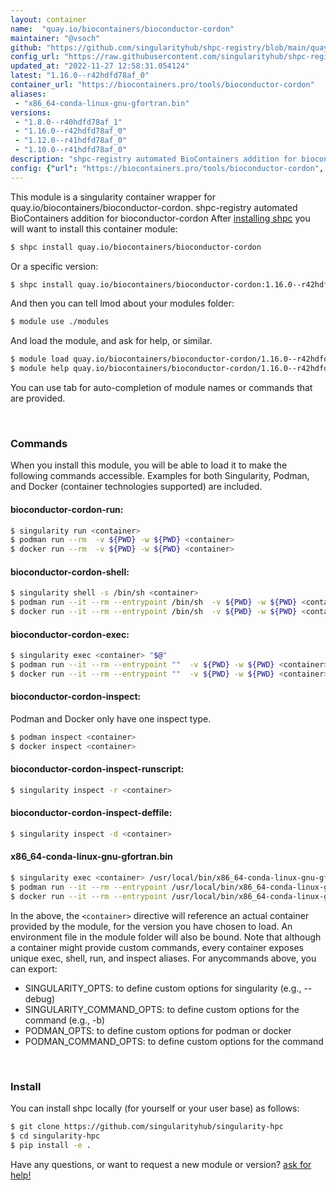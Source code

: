 ```yaml
---
layout: container
name:  "quay.io/biocontainers/bioconductor-cordon"
maintainer: "@vsoch"
github: "https://github.com/singularityhub/shpc-registry/blob/main/quay.io/biocontainers/bioconductor-cordon/container.yaml"
config_url: "https://raw.githubusercontent.com/singularityhub/shpc-registry/main/quay.io/biocontainers/bioconductor-cordon/container.yaml"
updated_at: "2022-11-27 12:58:31.054124"
latest: "1.16.0--r42hdfd78af_0"
container_url: "https://biocontainers.pro/tools/bioconductor-cordon"
aliases:
 - "x86_64-conda-linux-gnu-gfortran.bin"
versions:
 - "1.8.0--r40hdfd78af_1"
 - "1.16.0--r42hdfd78af_0"
 - "1.12.0--r41hdfd78af_0"
 - "1.10.0--r41hdfd78af_0"
description: "shpc-registry automated BioContainers addition for bioconductor-cordon"
config: {"url": "https://biocontainers.pro/tools/bioconductor-cordon", "maintainer": "@vsoch", "description": "shpc-registry automated BioContainers addition for bioconductor-cordon", "latest": {"1.16.0--r42hdfd78af_0": "sha256:8d1eed886f26a06acffb9c7fe8d4f7661b2f43e4d30e8b922ea7edaacaf2954a"}, "tags": {"1.8.0--r40hdfd78af_1": "sha256:d9b6f118dda0d5c9d67528e7083092313384d6b4e198434fce507c470fd4c9ce", "1.16.0--r42hdfd78af_0": "sha256:8d1eed886f26a06acffb9c7fe8d4f7661b2f43e4d30e8b922ea7edaacaf2954a", "1.12.0--r41hdfd78af_0": "sha256:def3bf2ad0b724a92a5644c39f735983ef2d5e453d5d1a2254b4c64a6ed8b78a", "1.10.0--r41hdfd78af_0": "sha256:5b3c7e9d79f9183f6d933d173b9589f991d93a14ffeb5cefc5431c15d8662cb5"}, "docker": "quay.io/biocontainers/bioconductor-cordon", "aliases": {"x86_64-conda-linux-gnu-gfortran.bin": "/usr/local/bin/x86_64-conda-linux-gnu-gfortran.bin"}}
---
```


This module is a singularity container wrapper for quay.io/biocontainers/bioconductor-cordon.
shpc-registry automated BioContainers addition for bioconductor-cordon
After [installing shpc](#install) you will want to install this container module:


```bash
$ shpc install quay.io/biocontainers/bioconductor-cordon
```

Or a specific version:

```bash
$ shpc install quay.io/biocontainers/bioconductor-cordon:1.16.0--r42hdfd78af_0
```

And then you can tell lmod about your modules folder:

```bash
$ module use ./modules
```

And load the module, and ask for help, or similar.

```bash
$ module load quay.io/biocontainers/bioconductor-cordon/1.16.0--r42hdfd78af_0
$ module help quay.io/biocontainers/bioconductor-cordon/1.16.0--r42hdfd78af_0
```

You can use tab for auto-completion of module names or commands that are provided.

<br>

### Commands

When you install this module, you will be able to load it to make the following commands accessible.
Examples for both Singularity, Podman, and Docker (container technologies supported) are included.

#### bioconductor-cordon-run:

```bash
$ singularity run <container>
$ podman run --rm  -v ${PWD} -w ${PWD} <container>
$ docker run --rm  -v ${PWD} -w ${PWD} <container>
```

#### bioconductor-cordon-shell:

```bash
$ singularity shell -s /bin/sh <container>
$ podman run --it --rm --entrypoint /bin/sh  -v ${PWD} -w ${PWD} <container>
$ docker run --it --rm --entrypoint /bin/sh  -v ${PWD} -w ${PWD} <container>
```

#### bioconductor-cordon-exec:

```bash
$ singularity exec <container> "$@"
$ podman run --it --rm --entrypoint ""  -v ${PWD} -w ${PWD} <container> "$@"
$ docker run --it --rm --entrypoint ""  -v ${PWD} -w ${PWD} <container> "$@"
```

#### bioconductor-cordon-inspect:

Podman and Docker only have one inspect type.

```bash
$ podman inspect <container>
$ docker inspect <container>
```

#### bioconductor-cordon-inspect-runscript:

```bash
$ singularity inspect -r <container>
```

#### bioconductor-cordon-inspect-deffile:

```bash
$ singularity inspect -d <container>
```


#### x86_64-conda-linux-gnu-gfortran.bin

```bash
$ singularity exec <container> /usr/local/bin/x86_64-conda-linux-gnu-gfortran.bin
$ podman run --it --rm --entrypoint /usr/local/bin/x86_64-conda-linux-gnu-gfortran.bin   -v ${PWD} -w ${PWD} <container> -c " $@"
$ docker run --it --rm --entrypoint /usr/local/bin/x86_64-conda-linux-gnu-gfortran.bin   -v ${PWD} -w ${PWD} <container> -c " $@"
```



In the above, the `<container>` directive will reference an actual container provided
by the module, for the version you have chosen to load. An environment file in the
module folder will also be bound. Note that although a container
might provide custom commands, every container exposes unique exec, shell, run, and
inspect aliases. For anycommands above, you can export:

 - SINGULARITY_OPTS: to define custom options for singularity (e.g., --debug)
 - SINGULARITY_COMMAND_OPTS: to define custom options for the command (e.g., -b)
 - PODMAN_OPTS: to define custom options for podman or docker
 - PODMAN_COMMAND_OPTS: to define custom options for the command

<br>

### Install

You can install shpc locally (for yourself or your user base) as follows:

```bash
$ git clone https://github.com/singularityhub/singularity-hpc
$ cd singularity-hpc
$ pip install -e .
```

Have any questions, or want to request a new module or version? [ask for help!](https://github.com/singularityhub/singularity-hpc/issues)